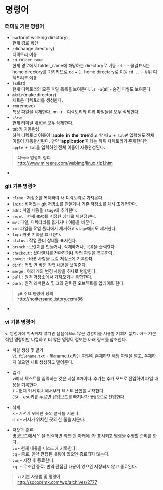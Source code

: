 # 명령어

### 터미널 기본 명령어

- `pwd`(print working directory)    
  현재 경로 확인
- `cd`(change directory)    
  디렉토리 이동	
- `cd folder_name`    
  현재 경로에서 folder_name에 해당하는 directory로 이동
  `cd ~` - 물결표시는 home directory를 가리키므로 cd ~ 는 home directory로 이동
  `cd ..` - 상위 디렉토리로 이동
- `ls`(list)    
  현재 디렉토리의 모든 파일 목록을 보여준다.
  `ls -a`(all)- 숨김 파일도 보여준다.
- `mkdir`(make directory)    
  새로운 디렉토리를 생성한다.
- `rm`(remove)    
  특정 파일을 삭제한다.
  rm -r - 디렉토리와 하위 파일들을 모두 삭제한다.
- `clear`    
  현재 터미널 내용을 모두 삭제한다.
- tab키 자동완성   
  하위 디렉토리 이름이 ‘**apple_in_the_tree**’라고 할 때 `a + tab`만 입력해도 전체 이름이 자동완성된다. 만약 ‘**application**’이라는 하위 디렉토리가 존재한다면 `apple + tab`을 입력하면 전체 이름이 자동완성된다.   

> **리눅스 명령어 정리**  
> <http://www.mireene.com/webimg/linux_tip1.htm>

-

### git 기본 명령어

- `clone` : 저장소를 복제하여 새 디렉토리로 가져온다.
- `init` : 비어있는 git 저장소를 만들거나 기존 저장소를 다시 초기화한다.
- `add` : 파일 내용을 `stage`에 추가한다.
- `reset` : 현재 `HEAD`를 지정한 상태로 재설정한다.
- `mv` : 파일, 디렉터리를 옮기거나 이름을 바꾼다.
- `rm` : 파일을 작업 폴더에서 제거하고 `stage`에서도 제거한다.
- `log` : 커밋 기록을 표시한다.
- `status` : 작업 폴더 상태를 표시한다.
- `branch` : 브랜치를 만들거나, 삭제하거나, 목록을 출력한다.
- `checkout` : 브다랜치를 전환하거나 작업 파일을 복구한다.
- `commit` : 바뀐 사항을 로컬 저장소에 기록한다.
- `diff` : 커밋 간 바뀐 작업 내용을 보여준다.
- `merge` : 여러 개의 변경 사항을 하나로 병합한다.
- `pull` : 원격 저장소에서 가져오거나 통합한다.
- `push` : 원격 레퍼런스 및 그와 관련된 오브젝트를 업데이트 한다.

> **git 주요 명령어 정리**  
> <http://noritersand.tistory.com/86>

-

### vi 기본 명령어
vi 명령어에 익숙하지 않다면 실질적으로 많은 명령어를 사용할 기회가 없다. 아주 기본적인 명령어만 나열하고 더 많은 명령어 정보는 아래 링크를 참조한다.

- 파일 생성 및 열기   
  `vi filename.txt` - filename.txt라는 파일이 존재하면 해당 파일을 열고, 존재하지 않으면 새로 생성하고 열어준다.

- 입력   
  *vi*에서 텍스트를 입력하는 것은 사실 `추가`이다. 추가는 추가 모드로 진입하여 파일 내용을 기록한다.   
  `i` - 현재 커서 위치에서부터 텍스트 삽입을 시작한다.   
  `ESC` - *esc*키를 누르면 삽입모드를 빠져나가 `명령모드`로 진입한다.

- 삭제   
  `x` - 커서가 위치한 곳의 글자를 지운다.   
  `d d` - 커서가 위치한 곳의 한 줄을 지운다.   

- 저장과 종료   
  명령모드에서 ‘:’ 을 입력하면 화면 맨 아래에 :가 표시되고 명령을 수행할 준비를 한다.   
  `:w` - 현재 내용을 디스크에 기록한다.   
  `:q` – 종료. 만약 편집된 내용이 있으면 종료되지 않는다.   
  `:wq` - 저장 후 종료한다.   
  `:q!` - 무조건 종료. 만약 편집된 내용이 있으면 저장되지 않고 종료된다.    

> **vi 기본 사용법 및 명령어**  
> <http://soooprmx.com/wp/archives/2777>
